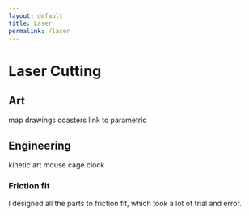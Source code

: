 ```yaml
---
layout: default
title: Laser
permalink: /laser
---
```


# Laser Cutting

## Art
map
drawings 
coasters link to parametric

## Engineering 
kinetic art
mouse cage 
clock

### Friction fit
I designed all the parts to friction fit, which took a lot of trial and error. 